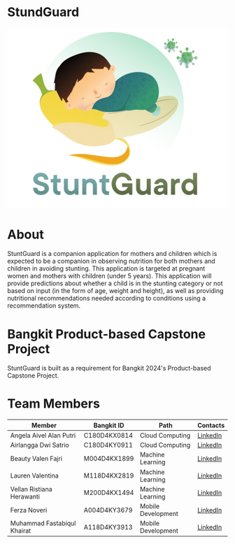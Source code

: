 # StundGuard

<div align="center">
	<img src="logo_stuntguard_2.png">
</div>

# About
StuntGuard is a companion application for mothers and children which is expected to be a companion in observing nutrition for both mothers and children in avoiding stunting. This application is targeted at pregnant women and mothers with children (under 5 years). This application will provide predictions about whether a child is in the stunting category or not based on input (in the form of age, weight and height), as well as providing nutritional recommendations needed according to conditions using a recommendation system.

# Bangkit Product-based Capstone Project
StuntGuard is built as a requirement for Bangkit 2024's Product-based Capstone Project.


# Team Members
| Member | Bangkit ID | Path | Contacts |
| ------ | ---------- | ---- | -------- |
| Angela Aivel Alan Putri | C180D4KX0814 | Cloud Computing | <a href="https://www.linkedin.com/in/angela-aivel/">LinkedIn</a> |
| Airlangga Dwi Satrio | C180D4KY0911 | Cloud Computing | <a href="https://www.linkedin.com/in/airlanggadwisatrio/">LinkedIn</a> |
| Beauty Valen Fajri | M004D4KX1899 | Machine Learning | <a href="https://www.linkedin.com/in/beautyvalenfajri/">LinkedIn</a> |
| Lauren Valentina | M118D4KX2819 | Machine Learning | <a href="https://www.linkedin.com/in/lauren-valentina-3a4105224/">LinkedIn</a> |
| Vellan Ristiana Herawanti | M200D4KX1494 | Machine Learning | <a href="https://www.linkedin.com/in/vellanristianaherawanti/">LinkedIn</a> |
| Ferza Noveri | A004D4KY3679 | Mobile Development | <a href="https://www.linkedin.com/in/ferzanoveri/">LinkedIn</a> |
| Muhammad Fastabiqul Khairat | A118D4KY3913 | Mobile Development | <a href="https://www.linkedin.com/in/muhammad-fastabiqul-khairat-996709226/">LinkedIn</a> |
